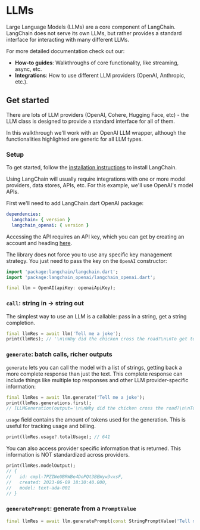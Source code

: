 # LLMs

Large Language Models (LLMs) are a core component of LangChain. LangChain does
not serve its own LLMs, but rather provides a standard interface for
interacting with many different LLMs.

For more detailed documentation check out our:
- **How-to guides**: Walkthroughs of core functionality, like streaming, async,
  etc.
- **Integrations**: How to use different LLM providers (OpenAI, Anthropic, 
  etc.).

## Get started

There are lots of LLM providers (OpenAI, Cohere, Hugging Face, etc) - the LLM 
class is designed to provide a standard interface for all of them.

In this walkthrough we'll work with an OpenAI LLM wrapper, although the 
functionalities highlighted are generic for all LLM types.

### Setup

To get started, follow
the [installation instructions](/get_started/installation.md) to install
LangChain.

Using LangChain will usually require integrations with one or more model
providers, data stores, APIs, etc. For this example, we'll use OpenAI's model
APIs.

First we'll need to add LangChain.dart OpenAI package:

```yaml
dependencies:
  langchain: { version }
  langchain_openai: { version }
```

Accessing the API requires an API key, which you can get by creating an account
and heading [here](https://platform.openai.com/account/api-keys).

The library does not force you to use any specific key management strategy. You
just need to pass the key on the `OpenAI` constructor:

```dart
import 'package:langchain/langchain.dart';
import 'package:langchain_openai/langchain_openai.dart';

final llm = OpenAI(apiKey: openaiApiKey);
```

### `call`: string in -> string out

The simplest way to use an LLM is a callable: pass in a string, get a string 
completion.

```dart
final llmRes = await llm('Tell me a joke');
print(llmRes); // '\n\nWhy did the chicken cross the road?\n\nTo get to the other side.'
```

### `generate`: batch calls, richer outputs

`generate` lets you can call the model with a list of strings, getting back a 
more complete response than just the text. This complete response can include 
things like multiple top responses and other LLM provider-specific information:

```dart
final llmRes = await llm.generate('Tell me a joke');
print(llmRes.generations.first);
// [LLMGeneration(output='\n\nWhy did the chicken cross the road?\n\nTo get to the other side!')]
```

`usage` field contains the amount of tokens used for the generation. This is useful for
tracking usage and billing.

```dart
print(llmRes.usage?.totalUsage); // 641
```

You can also access provider specific information that is returned.
This information is NOT standardized across providers.

```dart
print(llmRes.modelOutput);
// {
//   id: cmpl-7PZIWeUBRWBe4DoPQt3BEWyw3vxsF, 
//   created: 2023-06-09 18:30:40.000,
//   model: text-ada-001
// }
```

### `generatePrompt`: generate from a `PromptValue`

```dart
final llmRes = await llm.generatePrompt(const StringPromptValue('Tell me a joke.'));
```
